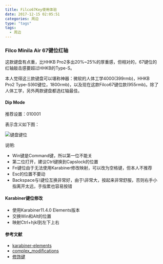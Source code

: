 ```yaml
---
title: Filco67Key使用体验
date: 2017-12-15 02:05:51
categories: 周边
type: "tags"
tags:
  - 周边
---
```


### Filco Minila Air 67键位红轴

这款键盘有点重，比HHKB Pro2多出20%~25%的厚重感，但相对的，67键位的红轴敲击感要超过HHKB的Type-S。

本人觉得这三款键盘可以堪称神器：微软的人体工学4000(399rmb)，HHKB Pro2 Type-S(60键位，1800rmb)，以及现在这款Filco67键位款(955rmb)。除了人体工学，另外两款键盘都选红轴最佳。

<!-- more -->

#### Dip Mode

推荐设置：010001

表示含义如下图：

![键盘键位](keymap.png)

说明:

- Win键是Command键，所以第一位不能关
- 第二位打开，建议Ctrl键换到Capslock的位置
- Fn键位由于无法使用Karabiner修改映射，可以改为空格键，但本人不推荐
- Esc的位置不要动
- Backspace与\键位互换非常好，由于\非常大，按起来非常舒服，否则右手小指离开太远，手指累也容易按错

#### Karabiner键位修改

- 使用Karabiner11.4.0 Elements版本
- 交换Win和Alt的位置
- 映射Ctrl+hjkl到左下上右

#### 参考文献

- [karabiner-elements](http://newton.sh/2017/06/24/karabiner-elements/)
- [complex_modifications](https://pqrs.org/osx/karabiner/complex_modifications/)
- [修饰键](https://sspai.com/post/39331)
